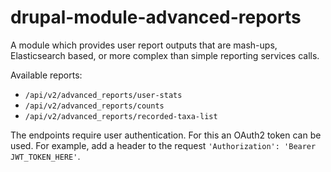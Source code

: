 # drupal-module-advanced-reports

A module which provides user report outputs that are mash-ups, Elasticsearch based, or more complex than simple reporting services calls.

Available reports:

- `/api/v2/advanced_reports/user-stats`
- `/api/v2/advanced_reports/counts`
- `/api/v2/advanced_reports/recorded-taxa-list`

The endpoints require user authentication. For this an OAuth2 token can be used. For example, add a header to the request `'Authorization': 'Bearer JWT_TOKEN_HERE'`.

